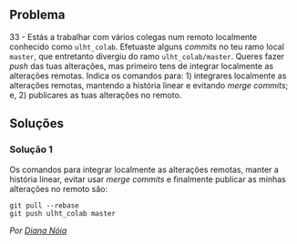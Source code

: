 ## Problema

33 - Estás a trabalhar com vários colegas num remoto localmente conhecido como
`ulht_colab`. Efetuaste alguns _commits_ no teu ramo local `master`, que
entretanto divergiu do ramo `ulht_colab/master`. Queres fazer _push_ das tuas
alterações, mas primeiro tens de integrar localmente as alterações remotas.
Indica os comandos para: 1) integrares localmente as alterações remotas,
mantendo a história linear e evitando _merge commits_; e, 2) publicares as tuas
alterações no remoto.

## Soluções

### Solução 1

Os comandos para integrar localmente as alterações remotas, manter a história
linear, evitar usar _merge commits_ e finalmente publicar as minhas alterações
no remoto são:

```
git pull --rebase
git push ulht_colab master
```

*Por [Diana Nóia](https://github.com/DianaNoia)*